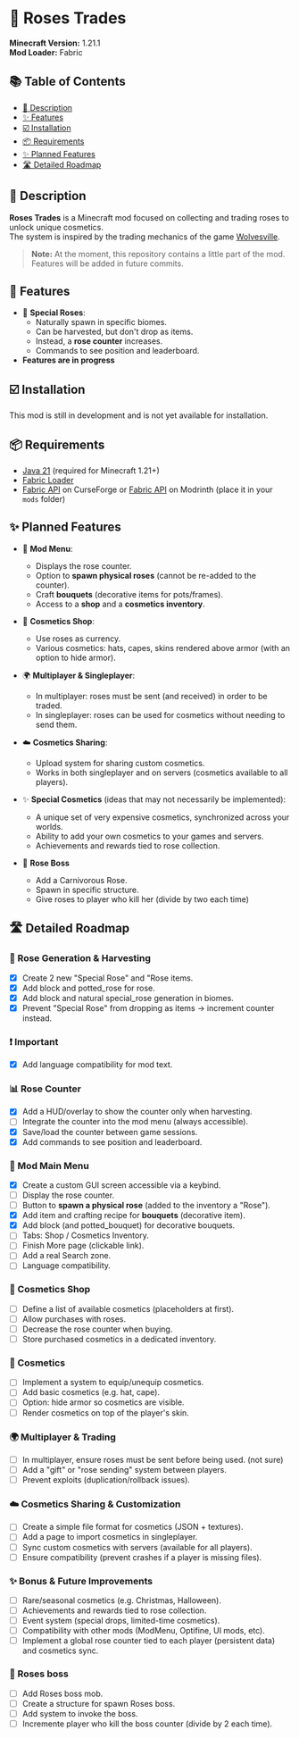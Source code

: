 # 🌹 Roses Trades

**Minecraft Version:** 1.21.1  
**Mod Loader:** Fabric  

## 📚 Table of Contents

- [📖 Description](#-description)
- [✨ Features](#-features)
- [☑️ Installation](#️-installation)
- [📦 Requirements](#-requirements)
- [✨ Planned Features](#-planned-features)
- [🛣️ Detailed Roadmap](#️-detailed-roadmap)

## 📖 Description

**Roses Trades** is a Minecraft mod focused on collecting and trading roses to unlock unique cosmetics.  
The system is inspired by the trading mechanics of the game [Wolvesville](https://www.wolvesville.com/).

> **Note:** At the moment, this repository contains a little part of the mod.  
> Features will be added in future commits.

## 🚀 Features

- 🌱 **Special Roses**:  
  - Naturally spawn in specific biomes.  
  - Can be harvested, but don't drop as items.  
  - Instead, a **rose counter** increases.  
  - Commands to see position and leaderboard.
- **Features are in progress**

## ☑️ Installation

This mod is still in development and is not yet available for installation.  

## 📦 Requirements

- [Java 21](https://adoptium.net/) (required for Minecraft 1.21+)  
- [Fabric Loader](https://fabricmc.net/use/)  
- [Fabric API](https://www.curseforge.com/minecraft/mc-mods/fabric-api) on CurseForge or [Fabric API](https://modrinth.com/mod/fabric-api) on Modrinth (place it in your `mods` folder)  

## ✨ Planned Features

- 🎁 **Mod Menu**:  
  - Displays the rose counter.  
  - Option to **spawn physical roses** (cannot be re-added to the counter).  
  - Craft **bouquets** (decorative items for pots/frames).  
  - Access to a **shop** and a **cosmetics inventory**.  

- 🛒 **Cosmetics Shop**:  
  - Use roses as currency.  
  - Various cosmetics: hats, capes, skins rendered above armor (with an option to hide armor).  

- 🌍 **Multiplayer & Singleplayer**:  
  - In multiplayer: roses must be sent (and received) in order to be traded.  
  - In singleplayer: roses can be used for cosmetics without needing to send them.  

- ☁️ **Cosmetics Sharing**:  
  - Upload system for sharing custom cosmetics.  
  - Works in both singleplayer and on servers (cosmetics available to all players).  

- ✨ **Special Cosmetics** (ideas that may not necessarily be implemented):  
  - A unique set of very expensive cosmetics, synchronized across your worlds.  
  - Ability to add your own cosmetics to your games and servers.  
  - Achievements and rewards tied to rose collection.  

- 🌹 **Rose Boss**
  - Add a Carnivorous Rose.
  - Spawn in specific structure.
  - Give roses to player who kill her (divide by two each time)

## 🛣️ Detailed Roadmap

### 🌱 Rose Generation & Harvesting

- [x] Create 2 new "Special Rose" and "Rose items.  
- [x] Add block and potted_rose for rose.
- [x] Add block and natural special_rose generation in biomes.  
- [x] Prevent "Special Rose" from dropping as items → increment counter instead.  

### ❗ Important

- [x] Add language compatibility for mod text.

### 📊 Rose Counter

- [x] Add a HUD/overlay to show the counter only when harvesting.  
- [ ] Integrate the counter into the mod menu (always accessible).  
- [x] Save/load the counter between game sessions.  
- [x] Add commands to see position and leaderboard.

### 🎁 Mod Main Menu

- [X] Create a custom GUI screen accessible via a keybind.  
- [ ] Display the rose counter.  
- [ ] Button to **spawn a physical rose** (added to the inventory a "Rose").  
- [x] Add item and crafting recipe for **bouquets** (decorative item).
- [x] Add block (and potted_bouquet) for decorative bouquets.
- [ ] Tabs: Shop / Cosmetics Inventory.
- [ ] Finish More page (clickable link).
- [ ] Add a real Search zone.
- [ ] Language compatibility.

### 🛒 Cosmetics Shop

- [ ] Define a list of available cosmetics (placeholders at first).  
- [ ] Allow purchases with roses.  
- [ ] Decrease the rose counter when buying.  
- [ ] Store purchased cosmetics in a dedicated inventory.  

### 👕 Cosmetics

- [ ] Implement a system to equip/unequip cosmetics.  
- [ ] Add basic cosmetics (e.g. hat, cape).  
- [ ] Option: hide armor so cosmetics are visible.  
- [ ] Render cosmetics on top of the player's skin.  

### 🌍 Multiplayer & Trading

- [ ] In multiplayer, ensure roses must be sent before being used.  (not sure)
- [ ] Add a "gift" or "rose sending" system between players.  
- [ ] Prevent exploits (duplication/rollback issues).  

### ☁️ Cosmetics Sharing & Customization

- [ ] Create a simple file format for cosmetics (JSON + textures).  
- [ ] Add a page to import cosmetics in singleplayer.  
- [ ] Sync custom cosmetics with servers (available for all players).  
- [ ] Ensure compatibility (prevent crashes if a player is missing files).  

### ✨ Bonus & Future Improvements

- [ ] Rare/seasonal cosmetics (e.g. Christmas, Halloween).  
- [ ] Achievements and rewards tied to rose collection.  
- [ ] Event system (special drops, limited-time cosmetics).  
- [ ] Compatibility with other mods (ModMenu, Optifine, UI mods, etc).  
- [ ] Implement a global rose counter tied to each player (persistent data) and cosmetics sync.  

### 🌹 Roses boss

- [ ] Add Roses boss mob.
- [ ] Create a structure for spawn Roses boss.
- [ ] Add system to invoke the boss.
- [ ] Incremente player who kill the boss counter (divide by 2 each time).
